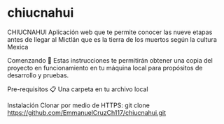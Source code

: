 # chiucnahui
CHIUCNAHUI
Aplicación web que te permite conocer las nueve etapas antes de llegar al Mictlán que es la tierra de los muertos según la cultura Mexica

Comenzando 🚀
Estas instrucciones te permitirán obtener una copia del proyecto en funcionamiento en tu máquina local para propósitos de desarrollo y pruebas.

Pre-requisitos 📋
Una carpeta en tu archivo local

Instalación
Clonar por medio de HTTPS: git clone https://github.com/EmmanuelCruzCh117/chiucnahui.git
